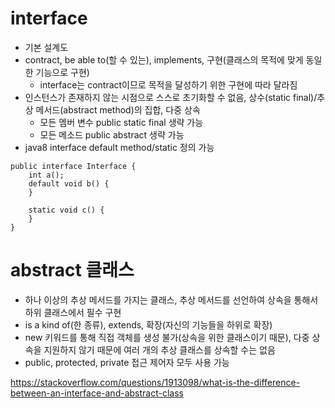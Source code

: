 # interface
- 기본 설계도
- contract, be able to(할 수 있는), implements, 구현(클래스의 목적에 맞게 동일한 기능으로 구현)
  - interface는 contract이므로 목적을 달성하기 위한 구현에 따라 달라짐
- 인스턴스가 존재하지 않는 시점으로 스스로 초기화할 수 없음, 상수(static final)/추상 메서드(abstract method)의 집합, 다중 상속
  - 모든 멤버 변수 public static final 생략 가능
  - 모든 메소드 public abstract 생략 가능
- java8 interface default method/static 정의 가능
````
public interface Interface {
	int a();
	default void b() {
	}

	static void c() {
	}
}
````

# abstract 클래스
- 하나 이상의 추상 메서드를 가지는 클래스, 추상 메서드를 선언하여 상속을 통해서 하위 클래스에서 필수 구현
- is a kind of(한 종류), extends, 확장(자신의 기능들을 하위로 확장)
- new 키워드를 통해 직접 객체를 생성 불가(상속을 위한 클래스이기 때문), 다중 상속을 지원하지 않기 때문에 여러 개의 추상 클래스를 상속할 수는 없음
- public, protected, private 접근 제어자 모두 사용 가능

https://stackoverflow.com/questions/1913098/what-is-the-difference-between-an-interface-and-abstract-class
